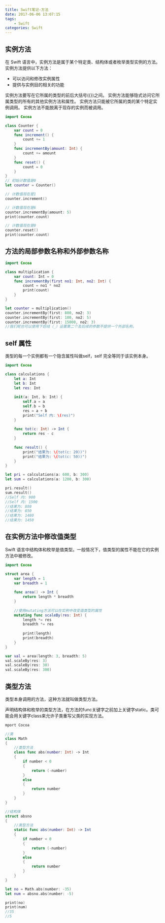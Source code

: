 ```yaml
---
title: Swift笔记-方法
date: 2017-06-06 13:07:15
tags: 
	- Swift 
categories: Swift 
---
```


## 实例方法
在 Swift 语言中，实例方法是属于某个特定类、结构体或者枚举类型实例的方法。
实例方法提供以下方法：
- 可以访问和修改实例属性
- 提供与实例目的相关的功能

实例方法要写在它所属的类型的前后大括号({})之间。
实例方法能够隐式访问它所属类型的所有的其他实例方法和属性。
实例方法只能被它所属的类的某个特定实例调用。
实例方法不能脱离于现存的实例而被调用。

<!-- more -->

```swift
import Cocoa

class Counter {
    var count = 0
    func increment() {
        count += 1
    }
    func incrementBy(amount: Int) {
        count += amount
    }
    func reset() {
        count = 0
    }
}
// 初始计数值是0
let counter = Counter()

// 计数值现在是1
counter.increment()

// 计数值现在是6
counter.incrementBy(amount: 5)
print(counter.count)

// 计数值现在是0
counter.reset()
print(counter.count)
```

## 方法的局部参数名称和外部参数名称

```swift
import Cocoa

class multiplication {
    var count: Int = 0
    func incrementBy(first no1: Int, no2: Int) {
        count = no1 * no2
        print(count)
    }
}

let counter = multiplication()
counter.incrementBy(first: 800, no2: 3)
counter.incrementBy(first: 100, no2: 5)
counter.incrementBy(first: 15000, no2: 3)
//我们呢也可以使用下划线（_）设置第二个及后续的参数不提供一个外部名称。

```

## self 属性

类型的每一个实例都有一个隐含属性叫做self，self 完全等同于该实例本身。

```swift
import Cocoa

class calculations {
    let a: Int
    let b: Int
    let res: Int
    
    init(a: Int, b: Int) {
        self.a = a
        self.b = b
        res = a + b
        print("Self 内: \(res)")
    }
    
    func tot(c: Int) -> Int {
        return res - c
    }
    
    func result() {
        print("结果为: \(tot(c: 20))")
        print("结果为: \(tot(c: 50))")
    }
}

let pri = calculations(a: 600, b: 300)
let sum = calculations(a: 1200, b: 300)

pri.result()
sum.result()
//Self 内: 900
//Self 内: 1500
//结果为: 880
//结果为: 850
//结果为: 1480
//结果为: 1450
```

## 在实例方法中修改值类型

Swift 语言中结构体和枚举是值类型。一般情况下，值类型的属性不能在它的实例方法中被修改。

```swift
import Cocoa

struct area {
    var length = 1
    var breadth = 1
    
    func area() -> Int {
        return length * breadth
    }
    
    //使用mutating方法可以在实例中改变值类型的属性
    mutating func scaleBy(res: Int) {
        length *= res
        breadth *= res
        
        print(length)
        print(breadth)
    }
}

var val = area(length: 3, breadth: 5)
val.scaleBy(res: 3)
val.scaleBy(res: 30)
val.scaleBy(res: 300)
```

## 类型方法

类型本身调用的方法，这种方法就叫做类型方法。

声明结构体和枚举的类型方法，在方法的func关键字之前加上关键字static。类可能会用关键字class来允许子类重写父类的实现方法。

```swift
mport Cocoa

//类
class Math
{
    //类型方法
    class func abs(number: Int) -> Int
    {
        if number < 0
        {
            return (-number)
        }
        else
        {
            return number
        }
    }
}

//结构体
struct absno
{
    //类型方法
    static func abs(number: Int) -> Int
    {
        if number < 0
        {
            return (-number)
        }
        else
        {
            return number
        }
    }
}

let no = Math.abs(number: -35)
let num = absno.abs(number: -5)

print(no)
print(num)
//35
//5
```